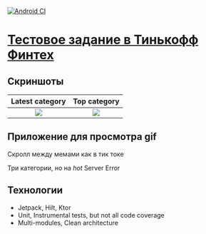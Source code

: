 
[![Android CI](https://github.com/nech9ev/Calculator/actions/workflows/android.yml/badge.svg?branch=nechaev_remake)](https://github.com/nech9ev/Calculator/actions/workflows/android.yml)
# [Тестовое задание в Тинькофф Финтех](https://github.com/nech9ev/nech9ev)

## Скриншоты
Latest category         |  Top category
:-------------------------:|:-------------------------:
![](https://github.com/nech9ev/nech9ev/blob/master/images/screen1.jpg)  |  ![](https://github.com/nech9ev/nech9ev/blob/master/images/screen2.jpg)
## Приложение для просмотра gif


Скролл между мемами как в тик токе

Три категории, но на _hot_ Server Error

## Технологии

- Jetpack, Hilt, Ktor
- Unit, Instrumental tests, but not all code coverage
- Multi-modules, Clean architecture

